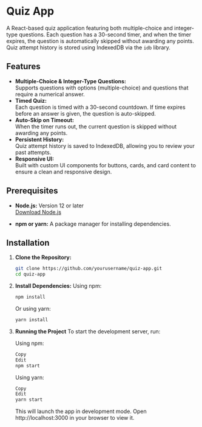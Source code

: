 # Quiz App

A React-based quiz application featuring both multiple-choice and integer-type questions. Each question has a 30-second timer, and when the timer expires, the question is automatically skipped without awarding any points. Quiz attempt history is stored using IndexedDB via the `idb` library.

## Features

- **Multiple-Choice & Integer-Type Questions:**  
  Supports questions with options (multiple-choice) and questions that require a numerical answer.
- **Timed Quiz:**  
  Each question is timed with a 30-second countdown. If time expires before an answer is given, the question is auto-skipped.
- **Auto-Skip on Timeout:**  
  When the timer runs out, the current question is skipped without awarding any points.
- **Persistent History:**  
  Quiz attempt history is saved to IndexedDB, allowing you to review your past attempts.
- **Responsive UI:**  
  Built with custom UI components for buttons, cards, and card content to ensure a clean and responsive design.

## Prerequisites

- **Node.js:** Version 12 or later  
  [Download Node.js](https://nodejs.org/)

- **npm or yarn:** A package manager for installing dependencies.

## Installation

1.  **Clone the Repository:**

    ```bash
    git clone https://github.com/yourusername/quiz-app.git
    cd quiz-app
    ```

2.  **Install Dependencies:**
    Using npm:

    ```bash
    npm install
    ```

    Or using yarn:

    ```bash
    yarn install
    ```

3.  **Running the Project**
    To start the development server, run:

    Using npm:

    ```bash
    Copy
    Edit
    npm start
    ```

    Using yarn:

    ```bash
    Copy
    Edit
    yarn start
    ```

    This will launch the app in development mode. Open http://localhost:3000 in your browser to view it.
